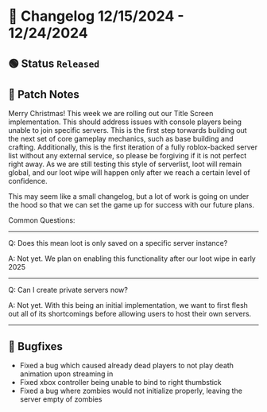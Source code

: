 # :bookmark_tabs:  Changelog 12/15/2024 - 12/24/2024

## :green_circle: Status `Released`

## :speech_balloon: Patch Notes
Merry Christmas! This week we are rolling out our Title Screen implementation. This should address issues with console players being unable to join specific servers.
This is the first step torwards building out the next set of core gameplay mechanics, such as base building and crafting. Additionally, this is the first iteration of a fully roblox-backed server list without any external service, so please be forgiving if it is not perfect right away. As we are still testing this style of serverlist, loot will remain global, and our loot wipe will happen only after we reach a certain level of confidence.

This may seem like a small changelog, but a lot of work is going on under the hood so that we can set the game up for success with our future plans.

Common Questions:
________
Q: Does this mean loot is only saved on a specific server instance?

A: Not yet. We plan on enabling this functionality after our loot wipe in early 2025
________
Q: Can I create private servers now?

A: Not yet. With this being an initial implementation, we want to first flesh out all of its shortcomings before allowing users to host their own servers.
________

## :bug: Bugfixes
- Fixed a bug which caused already dead players to not play death animation upon streaming in
- Fixed xbox controller being unable to bind to right thumbstick
- Fixed a bug where zombies would not initialize properly, leaving the server empty of zombies